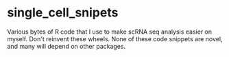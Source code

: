 # single_cell_snipets
Various bytes of R code that I use to make scRNA seq analysis easier on myself. Don't reinvent these wheels. None of these code snippets are novel, and many will depend on other packages.

